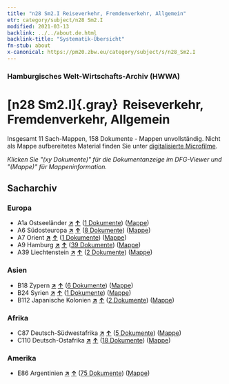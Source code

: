```yaml
---
title: "n28 Sm2.I Reiseverkehr, Fremdenverkehr, Allgemein"
etr: category/subject/n28 Sm2.I
modified: 2021-03-13
backlink: ../../about.de.html
backlink-title: "Systematik-Übersicht"
fn-stub: about
x-canonical: https://pm20.zbw.eu/category/subject/s/n28_Sm2.I
---
```


### Hamburgisches Welt-Wirtschafts-Archiv (HWWA)
# [n28 Sm2.I]{.gray}&#8201; Reiseverkehr, Fremdenverkehr, Allgemein&#160; 




Insgesamt 11 Sach-Mappen, 158 Dokumente - Mappen unvollständig.
Nicht als Mappe aufbereitetes Material finden Sie unter [digitalisierte Microfilme](/film/h1_sh.de.html).

_Klicken Sie "(xy Dokumente)" für die Dokumentanzeige im DFG-Viewer und "(Mappe)" für Mappeninformation._

## Sacharchiv




### Europa

- A1a Ostseeländer [**&nearr;**](../../../geo/i/140894/about.de.html "Ostseeländer (alle Mappen)") [**&uarr;**](../../../geo/about.de.html#A1a "Ländersystematik") (<a href="https://pm20.zbw.eu/dfgview/sh/140894,145511" title="über: Ostseeländer : Reiseverkehr, Fremdenverkehr, Allgemein" target="_blank">1 Dokumente</a>) ([Mappe](../../../../folder/sh/1408xx/140894/1455xx/145511/about.de.html))
- A6 Südosteuropa [**&nearr;**](../../../geo/i/140900/about.de.html "Südosteuropa (alle Mappen)") [**&uarr;**](../../../geo/about.de.html#A6 "Ländersystematik") (<a href="https://pm20.zbw.eu/dfgview/sh/140900,145511" title="über: Südosteuropa : Reiseverkehr, Fremdenverkehr, Allgemein" target="_blank">8 Dokumente</a>) ([Mappe](../../../../folder/sh/1409xx/140900/1455xx/145511/about.de.html))
- A7 Orient [**&nearr;**](../../../geo/i/140902/about.de.html "Orient (alle Mappen)") [**&uarr;**](../../../geo/about.de.html#A7 "Ländersystematik") (<a href="https://pm20.zbw.eu/dfgview/sh/140902,145511" title="über: Orient : Reiseverkehr, Fremdenverkehr, Allgemein" target="_blank">1 Dokumente</a>) ([Mappe](../../../../folder/sh/1409xx/140902/1455xx/145511/about.de.html))
- A9 Hamburg [**&nearr;**](../../../geo/i/140905/about.de.html "Hamburg (alle Mappen)") [**&uarr;**](../../../geo/about.de.html#A9 "Ländersystematik") (<a href="https://pm20.zbw.eu/dfgview/sh/140905,145511" title="über: Hamburg : Reiseverkehr, Fremdenverkehr, Allgemein" target="_blank">39 Dokumente</a>) ([Mappe](../../../../folder/sh/1409xx/140905/1455xx/145511/about.de.html))
- A39 Liechtenstein [**&nearr;**](../../../geo/i/141016/about.de.html "Liechtenstein (alle Mappen)") [**&uarr;**](../../../geo/about.de.html#A39 "Ländersystematik") (<a href="https://pm20.zbw.eu/dfgview/sh/141016,145511" title="über: Liechtenstein : Reiseverkehr, Fremdenverkehr, Allgemein" target="_blank">2 Dokumente</a>) ([Mappe](../../../../folder/sh/1410xx/141016/1455xx/145511/about.de.html))

### Asien

- B18 Zypern [**&nearr;**](../../../geo/i/141079/about.de.html "Zypern (alle Mappen)") [**&uarr;**](../../../geo/about.de.html#B18 "Ländersystematik") (<a href="https://pm20.zbw.eu/dfgview/sh/141079,145511" title="über: Zypern : Reiseverkehr, Fremdenverkehr, Allgemein" target="_blank">6 Dokumente</a>) ([Mappe](../../../../folder/sh/1410xx/141079/1455xx/145511/about.de.html))
- B24 Syrien [**&nearr;**](../../../geo/i/141114/about.de.html "Syrien (alle Mappen)") [**&uarr;**](../../../geo/about.de.html#B24 "Ländersystematik") (<a href="https://pm20.zbw.eu/dfgview/sh/141114,145511" title="über: Syrien : Reiseverkehr, Fremdenverkehr, Allgemein" target="_blank">1 Dokumente</a>) ([Mappe](../../../../folder/sh/1411xx/141114/1455xx/145511/about.de.html))
- B112 Japanische Kolonien [**&nearr;**](../../../geo/i/141273/about.de.html "Japanische Kolonien (alle Mappen)") [**&uarr;**](../../../geo/about.de.html#B112 "Ländersystematik") (<a href="https://pm20.zbw.eu/dfgview/sh/141273,145511" title="über: Japanische Kolonien : Reiseverkehr, Fremdenverkehr, Allgemein" target="_blank">2 Dokumente</a>) ([Mappe](../../../../folder/sh/1412xx/141273/1455xx/145511/about.de.html))

### Afrika

- C87 Deutsch-Südwestafrika [**&nearr;**](../../../geo/i/141450/about.de.html "Deutsch-Südwestafrika (alle Mappen)") [**&uarr;**](../../../geo/about.de.html#C87 "Ländersystematik") (<a href="https://pm20.zbw.eu/dfgview/sh/141450,145511" title="über: Deutsch-Südwestafrika : Reiseverkehr, Fremdenverkehr, Allgemein" target="_blank">5 Dokumente</a>) ([Mappe](../../../../folder/sh/1414xx/141450/1455xx/145511/about.de.html))
- C110 Deutsch-Ostafrika [**&nearr;**](../../../geo/i/141471/about.de.html "Deutsch-Ostafrika (alle Mappen)") [**&uarr;**](../../../geo/about.de.html#C110 "Ländersystematik") (<a href="https://pm20.zbw.eu/dfgview/sh/141471,145511" title="über: Deutsch-Ostafrika : Reiseverkehr, Fremdenverkehr, Allgemein" target="_blank">18 Dokumente</a>) ([Mappe](../../../../folder/sh/1414xx/141471/1455xx/145511/about.de.html))

### Amerika

- E86 Argentinien [**&nearr;**](../../../geo/i/141692/about.de.html "Argentinien (alle Mappen)") [**&uarr;**](../../../geo/about.de.html#E86 "Ländersystematik") (<a href="https://pm20.zbw.eu/dfgview/sh/141692,145511" title="über: Argentinien : Reiseverkehr, Fremdenverkehr, Allgemein" target="_blank">75 Dokumente</a>) ([Mappe](../../../../folder/sh/1416xx/141692/1455xx/145511/about.de.html))


